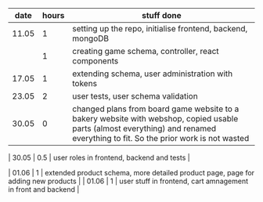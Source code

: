 | date  | hours | stuff done                                                                                                                                                                     |
| ----- | ----- | ------------------------------------------------------------------------------------------------------------------------------------------------------------------------------ |
| 11.05 | 1     | setting up the repo, initialise frontend, backend, mongoDB                                                                                                                     |
|       | 1     | creating game schema, controller, react components                                                                                                                             |
| 17.05 | 1     | extending schema, user administration with tokens                                                                                                                              |
| 23.05 | 2     | user tests, user schema validation                                                                                                                                             |
| 30.05 | 0     | changed plans from board game website to a bakery website with webshop, copied usable parts (almost everything) and renamed everything to fit. So the prior work is not wasted |

| 30.05 | 0.5 | user roles in frontend, backend and tests |

| 01.06 | 1 | extended product schema, more detailed product page, page for adding new products |
| 01.06 | 1 | user stuff in frontend, cart amnagement in front and backend |
